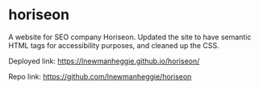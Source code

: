 # horiseon
A website for SEO company Horiseon. Updated the site to have semantic HTML tags for accessibility purposes, and cleaned up the CSS.

Deployed link:
https://lnewmanheggie.github.io/horiseon/

Repo link:
https://github.com/lnewmanheggie/horiseon


